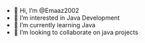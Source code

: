 - 👋 Hi, I’m @Emaaz2002
- 👀 I’m interested in Java Development
- 🌱 I’m currently learning Java
- 💞️ I’m looking to collaborate on java projects
<!---
Emaaz2002/Emaaz2002 is a ✨ special ✨ repository because its `README.md` (this file) appears on your GitHub profile.
You can click the Preview link to take a look at your changes.
--->
